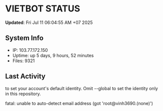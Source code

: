 # VIETBOT STATUS
**Updated**: Fri Jul 11 06:04:55 AM +07 2025

## System Info
- IP: 103.77.172.150
- Uptime: up 5 days, 9 hours, 52 minutes
- Files: 9321

## Last Activity

to set your account's default identity.
Omit --global to set the identity only in this repository.

fatal: unable to auto-detect email address (got 'root@vinh3690.(none)')
